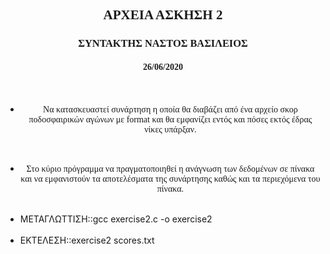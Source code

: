 <html>
<body>
<h2 style="text-align:center; font-family:calibri;">ΑΡΧΕΙΑ ΑΣΚΗΣΗ 2</h2>
<h3 style="text-align:center; font-family:calibri;">ΣΥΝΤΑΚΤΗΣ ΝΑΣΤΟΣ ΒΑΣΙΛΕΙΟΣ</h3>
<h4 style="text-align:center; font-family:calibri;">26/06/2020</h4>
<br>
<ul>
<li><p style="text-align:center; font-family:calibri;">Να κατασκευαστεί συνάρτηση η οποία θα διαβάζει από ένα αρχείο σκορ ποδοσφαιρικών αγώνων με format και θα εμφανίζει εντός και πόσες εκτός έδρας νίκες υπάρξαν.</p></li><br>
<li><p style="text-align:center; font-family:calibri;">Στο κύριο πρόγραμμα να πραγματοποιηθεί η ανάγνωση των δεδομένων σε πίνακα και να εμφανιστούν τα αποτελέσματα της συνάρτησης καθώς και τα περιεχόμενα του πίνακα.</p></li>
<br>
<li>ΜΕΤΑΓΛΩΤΤΙΣΗ::gcc exercise2.c -o exercise2</li>
<br>
<li>ΕΚΤΕΛΕΣΗ::exercise2 scores.txt</li>
</ul>